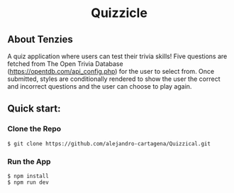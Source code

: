 # <p align="center">Quizzicle</p>

## About Tenzies

A quiz application where users can test their trivia skills! Five questions are fetched from 
The Open Trivia Database (https://opentdb.com/api_config.php) for the user to select from. Once
submitted, styles are conditionally rendered to show the user the correct and incorrect questions and
the user can choose to play again.

## Quick start:

### Clone the Repo
```
$ git clone https://github.com/alejandro-cartagena/Quizzical.git
````

### Run the App
```
$ npm install
$ npm run dev
````

